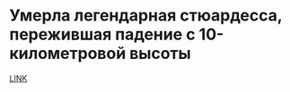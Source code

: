 # Умерла легендарная стюардесса, пережившая падение с 10-километровой высоты 



[LINK](https://varlamov.ru/2153444.html)